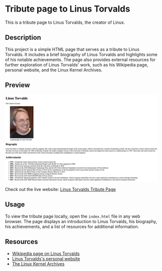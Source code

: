# Tribute page to Linus Torvalds

This is a tribute page to Linus Torvalds, the creator of Linux.

## Description

This project is a simple HTML page that serves as a tribute to Linus Torvalds. It includes a brief biography of Linus Torvalds and highlights some of his notable achievements. The page also 
provides external resources for further exploration of Linus Torvalds' work, such as his Wikipedia page, personal website, and the Linux Kernel Archives.

## Preview

![Screenshot of the Tribute Page](./screenshot.png)

Check out the live website: [Linus Torvalds Tribute Page](https://bezalel-7.github.io/revisit-webdev/html/Linus_website/Linus_Torvalds.html)

## Usage

To view the tribute page locally, open the `index.html` file in any web browser. The page displays an introduction to Linus Torvalds, his biography, his achievements, and a list of resources for 
additional information.

## Resources

- [Wikipedia page on Linus Torvalds](https://en.wikipedia.org/wiki/Linus_Torvalds)
- [Linus Torvalds's personal website](https://www.linustorvalds.com/)
- [The Linux Kernel Archives](https://www.kernel.org/)

